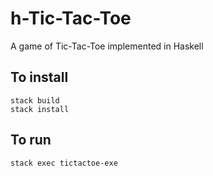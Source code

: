 # h-Tic-Tac-Toe
A game of Tic-Tac-Toe implemented in Haskell

## To install
```
stack build
stack install
```

## To run
```
stack exec tictactoe-exe
```
